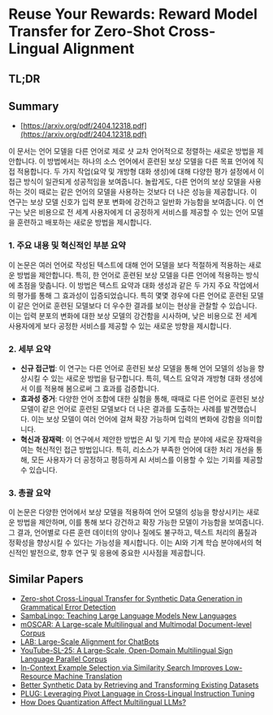 # Reuse Your Rewards: Reward Model Transfer for Zero-Shot Cross-Lingual Alignment
## TL;DR
## Summary
- [https://arxiv.org/pdf/2404.12318.pdf](https://arxiv.org/pdf/2404.12318.pdf)

이 문서는 언어 모델을 다른 언어로 제로 샷 교차 언어적으로 정렬하는 새로운 방법을 제안합니다. 이 방법에서는 하나의 소스 언어에서 훈련된 보상 모델을 다른 목표 언어에 직접 적용합니다. 두 가지 작업(요약 및 개방형 대화 생성)에 대해 다양한 평가 설정에서 이 접근 방식이 일관되게 성공적임을 보여줍니다. 놀랍게도, 다른 언어의 보상 모델을 사용하는 것이 때로는 같은 언어의 모델을 사용하는 것보다 더 나은 성능을 제공합니다. 이 연구는 보상 모델 신호가 입력 분포 변화에 강건하고 일반화 가능함을 보여줍니다. 이 연구는 낮은 비용으로 전 세계 사용자에게 더 공정하게 서비스를 제공할 수 있는 언어 모델을 훈련하고 배포하는 새로운 방법을 제시합니다.

### 1. 주요 내용 및 혁신적인 부분 요약

이 논문은 여러 언어로 작성된 텍스트에 대해 언어 모델을 보다 적절하게 적용하는 새로운 방법을 제안합니다. 특히, 한 언어로 훈련된 보상 모델을 다른 언어에 적용하는 방식에 초점을 맞춥니다. 이 방법은 텍스트 요약과 대화 생성과 같은 두 가지 주요 작업에서의 평가를 통해 그 효과성이 입증되었습니다. 특히 몇몇 경우에 다른 언어로 훈련된 모델이 같은 언어로 훈련된 모델보다 더 우수한 결과를 보이는 현상을 관찰할 수 있습니다. 이는 입력 분포의 변화에 대한 보상 모델의 강건함을 시사하며, 낮은 비용으로 전 세계 사용자에게 보다 공정한 서비스를 제공할 수 있는 새로운 방향을 제시합니다.

### 2. 세부 요약

- **신규 접근법**: 이 연구는 다른 언어로 훈련된 보상 모델을 통해 언어 모델의 성능을 향상시킬 수 있는 새로운 방법을 탐구합니다. 특히, 텍스트 요약과 개방형 대화 생성에서 이를 적용해 봄으로써 그 효과를 검증합니다.
- **효과성 증거**: 다양한 언어 조합에 대한 실험을 통해, 때때로 다른 언어로 훈련된 보상 모델이 같은 언어로 훈련된 모델보다 더 나은 결과를 도출하는 사례를 발견했습니다. 이는 보상 모델이 여러 언어에 걸쳐 확장 가능하며 입력의 변화에 강함을 의미합니다.
- **혁신과 잠재력**: 이 연구에서 제안한 방법은 AI 및 기계 학습 분야에 새로운 잠재력을 여는 혁신적인 접근 방법입니다. 특히, 리소스가 부족한 언어에 대한 처리 개선을 통해, 모든 사용자가 더 공정하고 평등하게 AI 서비스를 이용할 수 있는 기회를 제공할 수 있습니다.

### 3. 총괄 요약

이 논문은 다양한 언어에서 보상 모델을 적용하여 언어 모델의 성능을 향상시키는 새로운 방법을 제안하며, 이를 통해 보다 강건하고 확장 가능한 모델이 가능함을 보여줍니다. 그 결과, 언어별로 다른 훈련 데이터의 양이나 질에도 불구하고, 텍스트 처리의 품질과 정확성을 향상시킬 수 있다는 가능성을 제시합니다. 이는 AI와 기계 학습 분야에서의 혁신적인 발전으로, 향후 연구 및 응용에 중요한 시사점을 제공합니다.

## Similar Papers
- [Zero-shot Cross-Lingual Transfer for Synthetic Data Generation in Grammatical Error Detection](2407.11854.md)
- [SambaLingo: Teaching Large Language Models New Languages](2404.05829.md)
- [mOSCAR: A Large-scale Multilingual and Multimodal Document-level Corpus](2406.08707.md)
- [LAB: Large-Scale Alignment for ChatBots](2403.01081.md)
- [YouTube-SL-25: A Large-Scale, Open-Domain Multilingual Sign Language Parallel Corpus](2407.11144.md)
- [In-Context Example Selection via Similarity Search Improves Low-Resource Machine Translation](2408.00397.md)
- [Better Synthetic Data by Retrieving and Transforming Existing Datasets](2404.14361.md)
- [PLUG: Leveraging Pivot Language in Cross-Lingual Instruction Tuning](2311.08711.md)
- [How Does Quantization Affect Multilingual LLMs?](2407.03211.md)
